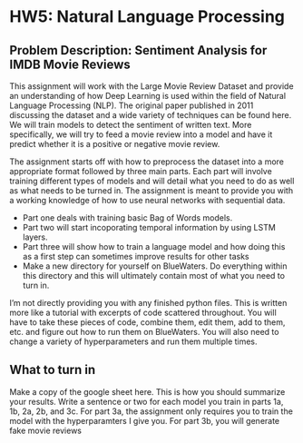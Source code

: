 # HW5: Natural Language Processing
## Problem Description: Sentiment Analysis for IMDB Movie Reviews
This assignment will work with the Large Movie Review Dataset and provide an understanding of how Deep Learning is used within the field of Natural Language Processing (NLP). The original paper published in 2011 discussing the dataset and a wide variety of techniques can be found here. We will train models to detect the sentiment of written text. More specifically, we will try to feed a movie review into a model and have it predict whether it is a positive or negative movie review.

The assignment starts off with how to preprocess the dataset into a more appropriate format followed by three main parts. Each part will involve training different types of models and will detail what you need to do as well as what needs to be turned in. The assignment is meant to provide you with a working knowledge of how to use neural networks with sequential data.

- Part one deals with training basic Bag of Words models.
- Part two will start incoporating temporal information by using LSTM layers.
- Part three will show how to train a language model and how doing this as a first step can sometimes improve results for other tasks
- Make a new directory for yourself on BlueWaters. Do everything within this directory and this will ultimately contain most of what you need to turn in.

I’m not directly providing you with any finished python files. This is written more like a tutorial with excerpts of code scattered throughout. You will have to take these pieces of code, combine them, edit them, add to them, etc. and figure out how to run them on BlueWaters. You will also need to change a variety of hyperparameters and run them multiple times.

## What to turn in
Make a copy of the google sheet here. This is how you should summarize your results. Write a sentence or two for each model you train in parts 1a, 1b, 2a, 2b, and 3c. For part 3a, the assignment only requires you to train the model with the hyperparamters I give you. For part 3b, you will generate fake movie reviews
